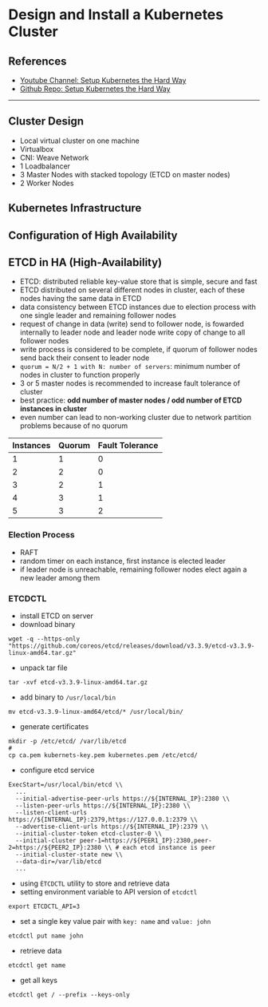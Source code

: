 # Design and Install a Kubernetes Cluster

## References
- [Youtube Channel: Setup Kubernetes the Hard Way](https://www.youtube.com/watch?v=uUupRagM7m0&list=PL2We04F3Y_41jYdadX55fdJplDvgNGENo)
- [Github Repo: Setup Kubernetes the Hard Way](https://github.com/mmumshad/kubernetes-the-hard-way)

---
## Cluster Design
- Local virtual cluster on one machine
- Virtualbox
- CNI: Weave Network
- 1 Loadbalancer
- 3 Master Nodes with stacked topology (ETCD on master nodes)
- 2 Worker Nodes

## Kubernetes Infrastructure

## Configuration of High Availability

## ETCD in HA (High-Availability)
- ETCD: distributed reliable key-value store that is simple, secure and fast
- ETCD distributed on several different nodes in cluster, each of these nodes having the same data in ETCD
- data consistency between ETCD instances due to election process with one single leader and remaining follower nodes
- request of change in data (write) send to follower node, is fowarded internally to leader node and leader node write copy of change to all follower nodes
- write process is considered to be complete, if quorum of follower nodes send back their consent to leader node
- `quorum = N/2 + 1 with N: number of servers`: minimum number of nodes in cluster to function properly
- 3 or 5 master nodes is recommended to increase fault tolerance of cluster
- best practice: **odd number of master nodes / odd number of ETCD instances in cluster**
- even number can lead to non-working cluster due to network partition problems because of no quorum

| Instances | Quorum | Fault Tolerance |
| --- | --- | --- |
| 1 | 1 | 0 |
| 2 | 2 | 0 |
| 3 | 2 | 1 |
| 4 | 3 | 1 |
| 5 | 3 | 2 |

### Election Process
- RAFT
- random timer on each instance, first instance is elected leader
- if leader node is unreachable, remaining follower nodes elect again a new leader among them

### ETCDCTL
- install ETCD on server
- download binary
```
wget -q --https-only "https://github.com/coreos/etcd/releases/download/v3.3.9/etcd-v3.3.9-linux-amd64.tar.gz"
```
- unpack tar file
```
tar -xvf etcd-v3.3.9-linux-amd64.tar.gz
```
- add binary to `/usr/local/bin`
```
mv etcd-v3.3.9-linux-amd64/etcd/* /usr/local/bin/
```
- generate certificates
```
mkdir -p /etc/etcd/ /var/lib/etcd
# 
cp ca.pem kubernets-key.pem kubernetes.pem /etc/etcd/
```
- configure etcd service
```
ExecStart=/usr/local/bin/etcd \\
  ...
  --initial-advertise-peer-urls https://${INTERNAL_IP}:2380 \\
  --listen-peer-urls https://${INTERNAL_IP}:2380 \\
  --listen-client-urls https://${INTERNAL_IP}:2379,https://127.0.0.1:2379 \\
  --advertise-client-urls https://${INTERNAL_IP}:2379 \\
  --initial-cluster-token etcd-cluster-0 \\
  --initial-cluster peer-1=https://${PEER1_IP}:2380,peer-2=https://${PEER2_IP}:2380 \\ # each etcd instance is peer 
  --initial-cluster-state new \\
  --data-dir=/var/lib/etcd
  ...
```
- using `ÈTCDCTL` utility to store and retrieve data
- setting environment variable to API version of `etcdctl`
```
export ETCDCTL_API=3
```
- set a single key value pair with `key: name` and `value: john`
```
etcdctl put name john
```
- retrieve data
```
etcdctl get name
```
- get all keys
```
etcdctl get / --prefix --keys-only
```
